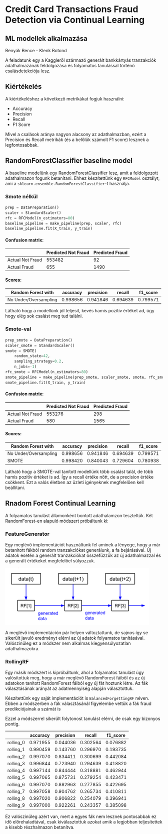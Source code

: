 # Credit Card Transactions Fraud Detection via Continual Learning
## ML modellek alkalmazása

Benyák Bence - Klenk Botond

A feladatunk egy a Kaggleről származó generált bankkártyás tranzakciók adathalmazának feldolgozása és folyamatos tanulással történő csalásdetekciója lesz.

## Kiértékelés

A kiértékeléshez a következő metrikákat fogjuk használni:

- Accuracy
- Precision
- Recall
- F1 Score

Mivel a csalások aránya nagyon alacsony az adathalmazban, ezért a Precision és Recall metrikák (és a belőlük számolt F1 score) lesznek a legfontosabbak.

## RandomForestClassifier baseline model

A baseline modelünk egy RandomForestClassifier lesz, amit a feldolgozott adathalmazon fogunk betanítani.
Ehhez készítettünk egy `RFCModel` osztályt, ami a `sklearn.ensemble.RandomForestClassifier`-t használja.

### Smote nélkül

```python
prep = DataPreparation()
scaler = StandardScaler()
rfc = RFCModel(n_estimators=80)
baseline_pipeline = make_pipeline(prep, scaler, rfc)
baseline_pipeline.fit(X_train, y_train)
```

#### Confusion matrix:

|                   | Predicted Not Fraud | Predicted Fraud |
|-------------------|---------------------|-----------------|
| Actual Not Fraud  | 553482              | 92              |
| Actual Fraud      | 655                 | 1490            |

#### Scores:

| Random Forest with | accuracy  | precision | recall   | f1_score |
|--------------------|-----------|-----------|----------|----------|
| No Under/Oversampling | 0.998656 | 0.941846  | 0.694639 | 0.799571 |

Látható hogy a modellünk jól teljesít, kevés hamis pozítív értéket ad, úgy hogy elég sok csalást meg tud találni.

### Smote-val

```python
prep_smote = DataPreparation()
scaler_smote = StandardScaler()
smote = SMOTE(
    random_state=42,
    sampling_strategy=0.2,
    n_jobs=-1)
rfc_smote = RFCModel(n_estimators=80)
smote_pipeline = make_pipeline(prep_smote, scaler_smote, smote, rfc_smote)
smote_pipeline.fit(X_train, y_train)
```

#### Confusion matrix:

|                   | Predicted Not Fraud | Predicted Fraud |
|-------------------|---------------------|-----------------|
| Actual Not Fraud  | 553276              | 298             |
| Actual Fraud      | 580                 | 1565            |

#### Scores:

| Random Forest with | accuracy  | precision | recall   | f1_score |
|--------------------|-----------|-----------|----------|----------|
| No Under/Oversampling | 0.998656 | 0.941846  | 0.694639 | 0.799571 |
| SMOTE               | 0.998420 | 0.840043  | 0.729604 | 0.780938 |

Látható hogy a SMOTE-val tanított modellünk több csalást talál, de több hamis pozitív értéket is ad. Így a recall értéke nőtt, de a precision értéke csökkent. Ezt a valós életben az üzleti igényeknek megfelelően kell beállítani.

## Rnadom Forest Continual Learning

A folyamatos tanulást államonként bontott adathalamzon teszteltük. Két RandomForest-en alapuló módszert próbáltunk ki:

### FeatureGenerator

Egy meglévő implementációt használtunk fel aminek a lényege, hogy a már betanított fákból random tranzakciókat generálunk, a fa bejárásával. Új adatok esetén a generált tranzakciókat összefűzzük az új adathalmazzal és a generált értékeket megfelelőel súlyozzuk.

![generative](figures/generative_continual.png)

A meglévő implementáción pár helyen változtattunk, de sajnos így se sikerült javuló eredményt elérni az új adatok folyamatos tanításával. Valószínűleg ez a módszer nem alkalmas kiegyensúlyozatlan adathalmazokra.

### RollingRF

Egy másik módszert is kipróbáltunk, ahol a folyamatos tanulást úgy valósítottuk meg, hogy a már meglévő RandomForest fáiből és az új adatokon tanított RandomForest fáiból egy új fát hoztunk létre. Az fák választásának arányát az adatmennyiség alapján választottuk.

Készítettünk egy saját implementációt is `BalancedForgettingRF` néven. Ebben a módszerben a fák választásánál figyelembe vettük a fák fraud predikciójainak a számát is

Ezzel a módszerrel sikerült folytonost tanulást elérni, de csak egy bizonyos pontig.

|           | accuracy | precision | recall   | f1_score |
|-----------|----------|-----------|----------|----------|
| rolling_0 | 0.971955 | 0.044036  | 0.302564 | 0.076882 |
| rolling_1 | 0.990459 | 0.143760  | 0.296970 | 0.193735 |
| rolling_2 | 0.997070 | 0.834411  | 0.300699 | 0.442084 |
| rolling_3 | 0.996844 | 0.723940  | 0.294639 | 0.418820 |
| rolling_4 | 0.997144 | 0.844444  | 0.318881 | 0.462944 |
| rolling_5 | 0.997065 | 0.875731  | 0.279254 | 0.423471 |
| rolling_6 | 0.997070 | 0.882963  | 0.277855 | 0.422695 |
| rolling_7 | 0.997058 | 0.904762  | 0.265734 | 0.410811 |
| rolling_8 | 0.997020 | 0.906822  | 0.254079 | 0.396941 |
| rolling_9 | 0.997000 | 0.922261  | 0.243357 | 0.385098 |

Ez valószínűleg azért van, mert a egyes fák nem lesznek pontosabbak ez idő előrehaladtával, csak kiválasztottuk azokat amik a legjobban teljesítettek a kisebb részhalmazon betanítva.
